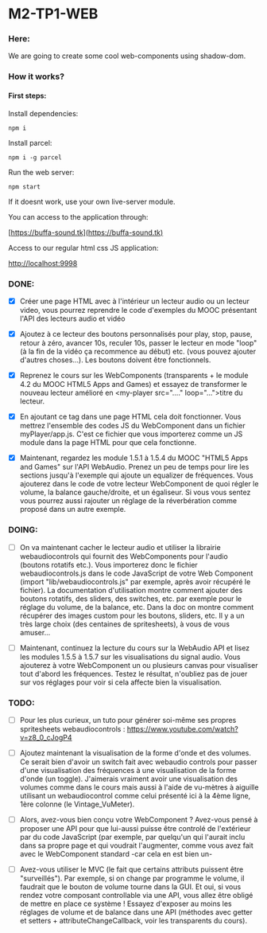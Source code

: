 # M2-TP1-WEB

### Here:

We are going to create some cool web-components using shadow-dom.

### How it works?
#### First steps:

Install dependencies:

`npm i` 

Install parcel:

`npm i -g parcel`

Run the web server:

`npm start`

If it doesnt work, use your own live-server module.

You can access to the application through:

[https://buffa-sound.tk](https://buffa-sound.tk)

Access to our regular html css JS application:

[http://localhost:9998](http://localhost:9998)

### DONE:

- [x] Créer une  page HTML avec à l'intérieur un lecteur audio ou un lecteur video, vous pourrez reprendre le code d'exemples du MOOC présentant l'API des lecteurs audio et vidéo
 
- [x] Ajoutez à ce lecteur des boutons personnalisés pour play, stop, pause, retour à zéro, avancer 10s, reculer 10s, passer le lecteur en mode "loop" (à la fin de la vidéo ça recommence au début) etc. (vous pouvez ajouter d'autres choses...). Les boutons doivent être fonctionnels.
 
- [x] Reprenez le cours sur les WebComponents (transparents + le module 4.2 du MOOC HTML5 Apps and Games) et essayez de transformer le nouveau lecteur amélioré en \<my-player src="...." loop="...">titre du lecteur</myplayer>.

- [x] En ajoutant ce tag dans une page HTML cela doit fonctionner. Vous mettrez l'ensemble des codes JS  du WebComponent dans un fichier myPlayer/app.js. C'est ce fichier que vous importerez comme un JS module dans la page HTML pour que cela fonctionne.
 
- [x] Maintenant, regardez les module 1.5.1 à 1.5.4 du MOOC "HTML5 Apps and Games" sur l'API WebAudio. Prenez un peu de temps pour lire les sections jusqu'à l'exemple qui ajoute un equalizer de fréquences.
 Vous ajouterez dans le code de votre lecteur WebComponent de quoi régler le volume, la balance gauche/droite, et un égaliseur. Si vous vous sentez vous pourrez aussi rajouter un réglage de la réverbération comme proposé dans un autre exemple.
  
 ### DOING:
 
- [ ] On va maintenant cacher le lecteur audio et utiliser la librairie webaudiocontrols qui fournit des WebComponents pour l'audio (boutons rotatifs etc.). Vous importerez donc le fichier webaudiocontrols.js dans le code JavaScript de votre Web Component (import "lib/webaudiocontrols.js" par exemple, après avoir récupéré le fichier). La documentation d'utilisation montre comment ajouter des boutons rotatifs, des sliders, des switches, etc. par exemple pour le réglage du volume, de la balance, etc. Dans la doc on montre comment récupérer des images custom pour les boutons, sliders, etc. Il y a un très large choix (des centaines de spritesheets), à vous de vous amuser...

- [ ] Maintenant, continuez la lecture du cours sur la WebAudio API et lisez les modules 1.5.5 à 1.5.7 sur les visualisations du signal audio. Vous ajouterez à votre WebComponent un ou plusieurs canvas pour visualiser tout d'abord les fréquences. Testez le résultat, n'oubliez pas de jouer sur vos réglages pour voir si cela affecte bien la visualisation.

 ### TODO:

- [ ] Pour les plus curieux, un tuto pour générer soi-même ses propres spritesheets webaudiocontrols : https://www.youtube.com/watch?v=z8_0_cJogP4
 
 
- [ ] Ajoutez maintenant la visualisation de la forme d'onde et des volumes. Ce serait bien d'avoir un switch fait avec webaudio controls pour passer d'une visualisation des fréquences à une visualisation de la forme d'onde (un toggle). J'aimerais vraiment avoir une visualisation des volumes comme dans le cours mais aussi à l'aide de vu-mètres à aiguille utilisant un webaudiocontrol comme celui présenté ici à la 4ème ligne, 1ère colonne (le Vintage_VuMeter).
 
- [ ] Alors, avez-vous bien conçu votre WebComponent ? Avez-vous pensé à proposer une API pour que lui-aussi puisse être controlé de l'extérieur par du code JavaScript (par exemple, par quelqu'un qui l'aurait inclu dans sa propre page et qui voudrait l'augmenter, comme vous avez fait avec le WebComponent standard -car cela en est bien un- <audio> ou <video> ?
 
- [ ] Avez-vous utiliser le MVC (le fait que certains attributs puissent être "surveillés"). Par exemple, si on change par programme le volume, il faudrait que le bouton de volume tourne dans la GUI. Et oui, si vous rendez votre composant controllable via une API, vous allez être obligé de mettre en place ce système ! Essayez d'exposer au moins les réglages de volume et de balance dans une API (méthodes avec getter et setters + attributeChangeCallback, voir les transparents du cours).